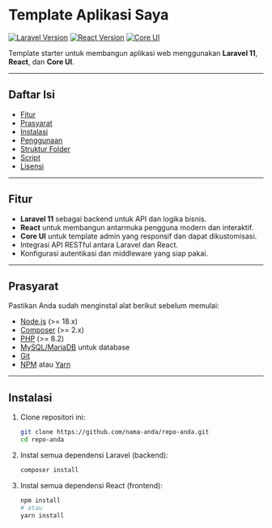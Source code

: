 # Template Aplikasi Saya

[![Laravel Version](https://img.shields.io/badge/Laravel-11.x-red.svg)](https://laravel.com)
[![React Version](https://img.shields.io/badge/React-18.x-blue.svg)](https://reactjs.org)
[![Core UI](https://img.shields.io/badge/Core%20UI-4.x-green.svg)](https://coreui.io)

Template starter untuk membangun aplikasi web menggunakan **Laravel 11**, **React**, dan **Core UI**.

---

## Daftar Isi

-   [Fitur](#fitur)
-   [Prasyarat](#prasyarat)
-   [Instalasi](#instalasi)
-   [Penggunaan](#penggunaan)
-   [Struktur Folder](#struktur-folder)
-   [Script](#script)
-   [Lisensi](#lisensi)

---

## Fitur

-   **Laravel 11** sebagai backend untuk API dan logika bisnis.
-   **React** untuk membangun antarmuka pengguna modern dan interaktif.
-   **Core UI** untuk template admin yang responsif dan dapat dikustomisasi.
-   Integrasi API RESTful antara Laravel dan React.
-   Konfigurasi autentikasi dan middleware yang siap pakai.

---

## Prasyarat

Pastikan Anda sudah menginstal alat berikut sebelum memulai:

-   [Node.js](https://nodejs.org/) (>= 18.x)
-   [Composer](https://getcomposer.org/) (>= 2.x)
-   [PHP](https://www.php.net/) (>= 8.2)
-   [MySQL/MariaDB](https://www.mysql.com/) untuk database
-   [Git](https://git-scm.com/)
-   [NPM](https://www.npmjs.com/) atau [Yarn](https://yarnpkg.com/)

---

## Instalasi

1. Clone repositori ini:

    ```bash
    git clone https://github.com/nama-anda/repo-anda.git
    cd repo-anda
    ```

2. Instal semua dependensi Laravel (backend):

    ```bash
    composer install
    ```

3. Instal semua dependensi React (frontend):

    ```bash
    npm install
    # atau
    yarn install
    ```
